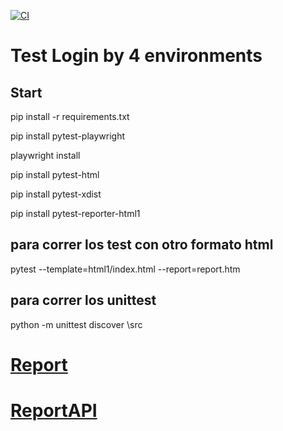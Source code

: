 [![CI](https://github.com/javalenciacai/playwrigth.test.python/actions/workflows/main.yml/badge.svg)](https://github.com/javalenciacai/playwrigth.test.python/actions/workflows/main.yml)

# Test Login by 4 environments

## Start
pip install -r requirements.txt
  
pip install pytest-playwright

playwright install

pip install pytest-html

pip install pytest-xdist

pip install pytest-reporter-html1

## para correr los test con otro formato html
pytest --template=html1/index.html --report=report.htm 

## para correr los unittest
python -m unittest discover \src

# [Report](https://javalenciacai.github.io/playwrigth.test.python/report.html)

# [ReportAPI](https://javalenciacai.github.io/playwrigth.test.python/reportAPI.html)
